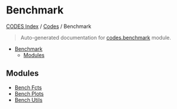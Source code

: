 # Benchmark

[CODES Index](../../README.md#codes-index) / [Codes](../index.md#codes) / Benchmark

> Auto-generated documentation for [codes.benchmark](https://github.com/robin-janssen/CODES-Benchmark/blob/main/codes/benchmark/__init__.py) module.

- [Benchmark](#benchmark)
  - [Modules](#modules)

## Modules

- [Bench Fcts](./bench_fcts.md)
- [Bench Plots](./bench_plots.md)
- [Bench Utils](./bench_utils.md)